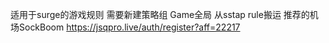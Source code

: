 适用于surge的游戏规则 
需要新建策略组 Game全局
从sstap rule搬运
推荐的机场SockBoom
https://jsqpro.live/auth/register?aff=22217
